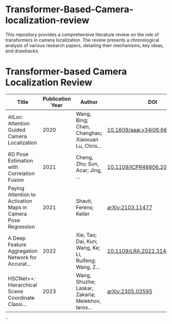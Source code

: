 # Transformer-Based-Camera-localization-review
This repository provides a comprehensive literature review on the role of transformers in camera localization. The review presents a chronological analysis of various research papers, detailing their mechanisms, key ideas, and drawbacks.

# Transformer-based Camera Localization Review

| Title | Publication Year | Author | DOI | Abstract |
|-------|------------------|--------|-----|------------|
| AtLoc: Attention Guided Camera Localization | 2020 | Wang, Bing; Chen, Changhao; Xiaoxuan Lu, Chris... | [10.1609/aaai.v34i06.6608](https://ojs.aaai.org/index.php/AAAI/article/view/6608) | [Click Here](https://github.com/Husseinhhameed/Transformer-Based-Camera-localization-review/blob/main/Models/AtLoc.md) |
| 6D Pose Estimation with Correlation Fusion | 2021 | Cheng, Zhu; Sun, Acar; Jing, ... | [10.1109/ICPR48806.2021.9412238](https://ieeexplore.ieee.org/document/9412238) | [Click Here](https://github.com/Husseinhhameed/Transformer-Based-Camera-localization-review/blob/main/Models/6D%20Pose%20Estimation%20with%20Correlation%20Fusion.md) |
| Paying Attention to Activation Maps in Camera Pose Regression | 2021 | Shavit, Ferens; Keller | [arXiv:2103.11477](http://arxiv.org/abs/2103.11477) | [Click Here](https://github.com/Husseinhhameed/Transformer-Based-Camera-localization-review/blob/main/Models/Paying%20Attention%20to%20Activation%20Maps%20in%20Camera%20Pose%20Regression.md) |
| A Deep Feature Aggregation Network for Accurat... | 2022 | Xie, Tao; Dai, Kun; Wang, Ke; Li, Ruifeng; Wang, Z... | [10.1109/LRA.2022.3146946](https://ieeexplore.ieee.org/document/9697338/) | [Repository](https://github.com/dummy/repo4) |
| HSCNet++: Hierarchical Scene Coordinate Classi... | 2023 | Wang, Shuzhe; Laskar, Zakaria; Melekhov, Iaros... | [arXiv:2305.03595](http://arxiv.org/abs/2305.03595) | [Repository](https://github.com/dummy/repo5) |
``
